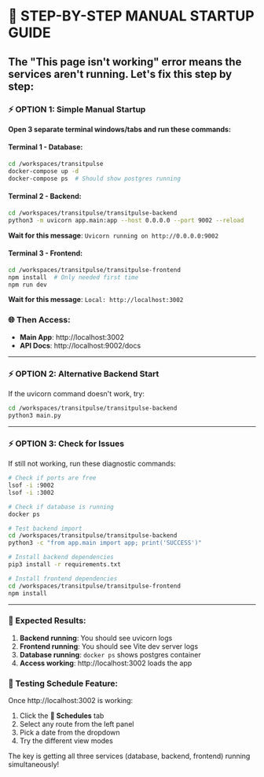 # 🚨 STEP-BY-STEP MANUAL STARTUP GUIDE

## The "This page isn't working" error means the services aren't running. Let's fix this step by step:

### ⚡ OPTION 1: Simple Manual Startup

**Open 3 separate terminal windows/tabs and run these commands:**

#### Terminal 1 - Database:
```bash
cd /workspaces/transitpulse
docker-compose up -d
docker-compose ps  # Should show postgres running
```

#### Terminal 2 - Backend:
```bash
cd /workspaces/transitpulse/transitpulse-backend
python3 -m uvicorn app.main:app --host 0.0.0.0 --port 9002 --reload
```
**Wait for this message**: `Uvicorn running on http://0.0.0.0:9002`

#### Terminal 3 - Frontend:
```bash
cd /workspaces/transitpulse/transitpulse-frontend
npm install  # Only needed first time
npm run dev
```
**Wait for this message**: `Local: http://localhost:3002`

### 🌐 Then Access:
- **Main App**: http://localhost:3002
- **API Docs**: http://localhost:9002/docs

---

### ⚡ OPTION 2: Alternative Backend Start

If the uvicorn command doesn't work, try:

```bash
cd /workspaces/transitpulse/transitpulse-backend
python3 main.py
```

---

### ⚡ OPTION 3: Check for Issues

If still not working, run these diagnostic commands:

```bash
# Check if ports are free
lsof -i :9002
lsof -i :3002

# Check if database is running
docker ps

# Test backend import
cd /workspaces/transitpulse/transitpulse-backend
python3 -c "from app.main import app; print('SUCCESS')"

# Install backend dependencies
pip3 install -r requirements.txt

# Install frontend dependencies
cd /workspaces/transitpulse/transitpulse-frontend
npm install
```

---

### 🎯 Expected Results:

1. **Backend running**: You should see uvicorn logs
2. **Frontend running**: You should see Vite dev server logs
3. **Database running**: `docker ps` shows postgres container
4. **Access working**: http://localhost:3002 loads the app

### 📅 Testing Schedule Feature:

Once http://localhost:3002 is working:
1. Click the **📅 Schedules** tab
2. Select any route from the left panel
3. Pick a date from the dropdown
4. Try the different view modes

The key is getting all three services (database, backend, frontend) running simultaneously!
